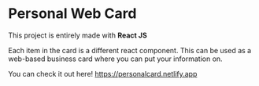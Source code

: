 # Personal Web Card

This project is entirely made with **React JS**

Each item in the card is a different react component.
This can be used as a web-based business card where you can put your information on.

You can check it out here!
https://personalcard.netlify.app
